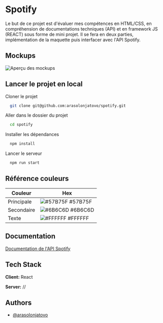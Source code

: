 # Spotify

Le but de ce projet est d'évaluer mes compétences en HTML/CSS, en compréhension de documentations techniques (API) et en framework JS (REACT) sous forme de mini projet.
Il se fera en deux parties, implémentation de la maquette puis interfacer avec l'API Spotify.

## Mockups

![Aperçu des mockups](./src/assets/Mockup.psd)

## Lancer le projet en local

Cloner le projet

```bash
  git clone git@github.com:arasolonjatovo/spotify.git
```

Aller dans le dossier du projet

```bash
  cd spotify
```

Installer les dépendances

```bash
  npm install
```

Lancer le serveur

```bash
  npm run start
```

## Référence couleurs

| Couleur    | Hex                                                              |
| ---------- | ---------------------------------------------------------------- |
| Principale | ![#57B75F](https://via.placeholder.com/10/57B75F?text=+) #57B75F |
| Secondaire | ![#6B6C6D](https://via.placeholder.com/10/6B6C6D?text=+) #6B6C6D |
| Texte      | ![#FFFFFF](https://via.placeholder.com/10/FFFFFF?text=+) #FFFFFF |

## Documentation

[Documentation de l'API Spotify](https://developer.spotify.com/documentation/web-api)

## Tech Stack

**Client:** React

**Server:** //

## Authors

- [@arasolonjatovo](https://github.com/arasolonjatovo)
